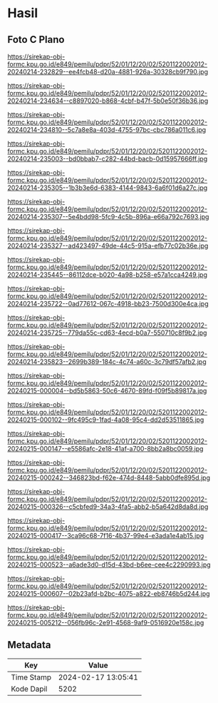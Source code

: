 # Hasil

## Foto C Plano

https://sirekap-obj-formc.kpu.go.id/e849/pemilu/pdpr/52/01/12/20/02/5201122002012-20240214-232829--ee4fcb48-d20a-4881-926a-30328cb9f790.jpg

https://sirekap-obj-formc.kpu.go.id/e849/pemilu/pdpr/52/01/12/20/02/5201122002012-20240214-234634--c8897020-b868-4cbf-b47f-5b0e50f36b36.jpg

https://sirekap-obj-formc.kpu.go.id/e849/pemilu/pdpr/52/01/12/20/02/5201122002012-20240214-234810--5c7a8e8a-403d-4755-97bc-cbc786a011c6.jpg

https://sirekap-obj-formc.kpu.go.id/e849/pemilu/pdpr/52/01/12/20/02/5201122002012-20240214-235003--bd0bbab7-c282-44bd-bacb-0d15957666ff.jpg

https://sirekap-obj-formc.kpu.go.id/e849/pemilu/pdpr/52/01/12/20/02/5201122002012-20240214-235305--1b3b3e6d-6383-4144-9843-6a6f01d6a27c.jpg

https://sirekap-obj-formc.kpu.go.id/e849/pemilu/pdpr/52/01/12/20/02/5201122002012-20240214-235307--5e4bdd98-5fc9-4c5b-896a-e66a792c7693.jpg

https://sirekap-obj-formc.kpu.go.id/e849/pemilu/pdpr/52/01/12/20/02/5201122002012-20240214-235327--ad423497-49de-44c5-915a-efb77c02b36e.jpg

https://sirekap-obj-formc.kpu.go.id/e849/pemilu/pdpr/52/01/12/20/02/5201122002012-20240214-235445--86112dce-b020-4a98-b258-e57a1cca4249.jpg

https://sirekap-obj-formc.kpu.go.id/e849/pemilu/pdpr/52/01/12/20/02/5201122002012-20240214-235722--0ad77612-067c-4918-bb23-7500d300e4ca.jpg

https://sirekap-obj-formc.kpu.go.id/e849/pemilu/pdpr/52/01/12/20/02/5201122002012-20240214-235725--779da55c-cd63-4ecd-b0a7-550710c8f9b2.jpg

https://sirekap-obj-formc.kpu.go.id/e849/pemilu/pdpr/52/01/12/20/02/5201122002012-20240214-235823--2699b389-184c-4c74-a60c-3c79df57afb2.jpg

https://sirekap-obj-formc.kpu.go.id/e849/pemilu/pdpr/52/01/12/20/02/5201122002012-20240215-000004--bd5b5863-50c6-4670-89fd-f09f5b89817a.jpg

https://sirekap-obj-formc.kpu.go.id/e849/pemilu/pdpr/52/01/12/20/02/5201122002012-20240215-000102--9fc495c9-1fad-4a08-95c4-dd2d53511865.jpg

https://sirekap-obj-formc.kpu.go.id/e849/pemilu/pdpr/52/01/12/20/02/5201122002012-20240215-000147--e5586afc-2e18-41af-a700-8bb2a8bc0059.jpg

https://sirekap-obj-formc.kpu.go.id/e849/pemilu/pdpr/52/01/12/20/02/5201122002012-20240215-000242--346823bd-f62e-474d-8448-5abb0dfe895d.jpg

https://sirekap-obj-formc.kpu.go.id/e849/pemilu/pdpr/52/01/12/20/02/5201122002012-20240215-000326--c5cbfed9-34a3-4fa5-abb2-b5a642d8da8d.jpg

https://sirekap-obj-formc.kpu.go.id/e849/pemilu/pdpr/52/01/12/20/02/5201122002012-20240215-000417--3ca96c68-7f16-4b37-99e4-e3ada1e4ab15.jpg

https://sirekap-obj-formc.kpu.go.id/e849/pemilu/pdpr/52/01/12/20/02/5201122002012-20240215-000523--a6ade3d0-d15d-43bd-b6ee-cee4c2290993.jpg

https://sirekap-obj-formc.kpu.go.id/e849/pemilu/pdpr/52/01/12/20/02/5201122002012-20240215-000607--02b23afd-b2bc-4075-a822-eb8746b5d244.jpg

https://sirekap-obj-formc.kpu.go.id/e849/pemilu/pdpr/52/01/12/20/02/5201122002012-20240215-005212--056fb96c-2e91-4568-9af9-0516920e158c.jpg


## Metadata

| Key        | Value               |
| ---------- | ------------------- |
| Time Stamp | 2024-02-17 13:05:41 |
| Kode Dapil | 5202                |



